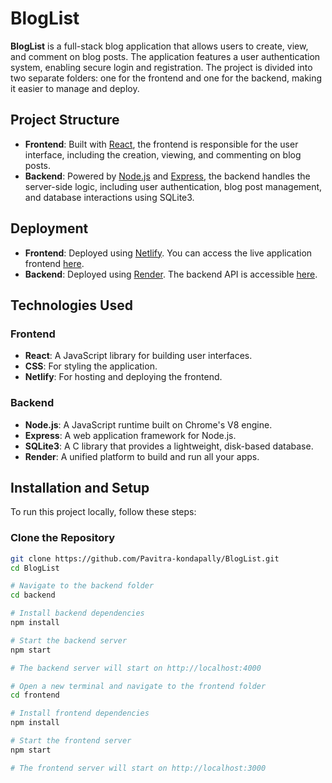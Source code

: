 # BlogList

**BlogList** is a full-stack blog application that allows users to create, view, and comment on blog posts. The application features a user authentication system, enabling secure login and registration. The project is divided into two separate folders: one for the frontend and one for the backend, making it easier to manage and deploy.

## Project Structure

- **Frontend**: Built with [React](https://reactjs.org/), the frontend is responsible for the user interface, including the creation, viewing, and commenting on blog posts.
- **Backend**: Powered by [Node.js](https://nodejs.org/) and [Express](https://expressjs.com/), the backend handles the server-side logic, including user authentication, blog post management, and database interactions using SQLite3.

## Deployment

- **Frontend**: Deployed using [Netlify](https://www.netlify.com/). You can access the live application frontend [here](https://66c9eb0dd4764da3a5cdf2c1--animated-trifle-7c0544.netlify.app/).
- **Backend**: Deployed using [Render](https://render.com/). The backend API is accessible [here](https://bloglist-2.onrender.com).

## Technologies Used

### Frontend
- **React**: A JavaScript library for building user interfaces.
- **CSS**: For styling the application.
- **Netlify**: For hosting and deploying the frontend.

### Backend
- **Node.js**: A JavaScript runtime built on Chrome's V8 engine.
- **Express**: A web application framework for Node.js.
- **SQLite3**: A C library that provides a lightweight, disk-based database.
- **Render**: A unified platform to build and run all your apps.

## Installation and Setup

To run this project locally, follow these steps:

### Clone the Repository
```bash
git clone https://github.com/Pavitra-kondapally/BlogList.git
cd BlogList

# Navigate to the backend folder
cd backend

# Install backend dependencies
npm install

# Start the backend server
npm start

# The backend server will start on http://localhost:4000

# Open a new terminal and navigate to the frontend folder
cd frontend

# Install frontend dependencies
npm install

# Start the frontend server
npm start

# The frontend server will start on http://localhost:3000

